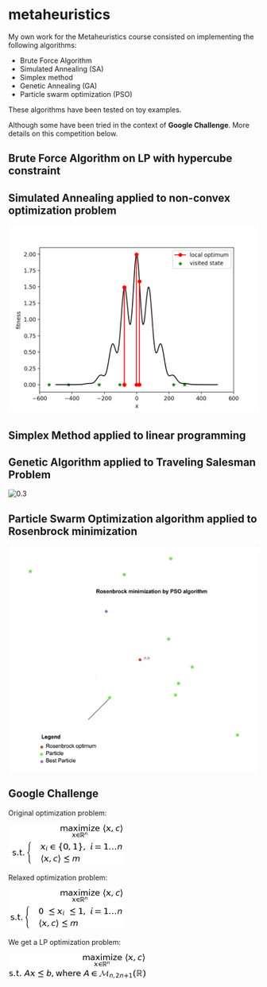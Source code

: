 # metaheuristics

My own work for the Metaheuristics course consisted on implementing the following algorithms:
* Brute Force Algorithm
* Simulated Annealing (SA)
* Simplex method
* Genetic Annealing (GA)
* Particle swarm optimization (PSO)

These algorithms have been tested on toy examples. 

Although some have been tried in the context of <strong>Google Challenge</strong>. More details on this competition below.

## Brute Force Algorithm on LP with hypercube constraint

## Simulated Annealing applied to non-convex optimization problem

![0.1](sa.png)

## Simplex Method applied to linear programming

## Genetic Algorithm applied to Traveling Salesman Problem

![0.3](ga_tsp.gif)

## Particle Swarm Optimization algorithm applied to Rosenbrock minimization

![0.3](pso_rosen.gif)

## Google Challenge

Original optimization problem:

![0.3](google_challenge_eq.jpg)

Relaxed optimization problem: 

![0.3](google_challenge_relax_eq.jpg)

We get a LP optimization problem: 

![0.3](google_challenge_can_eq.jpeg)
